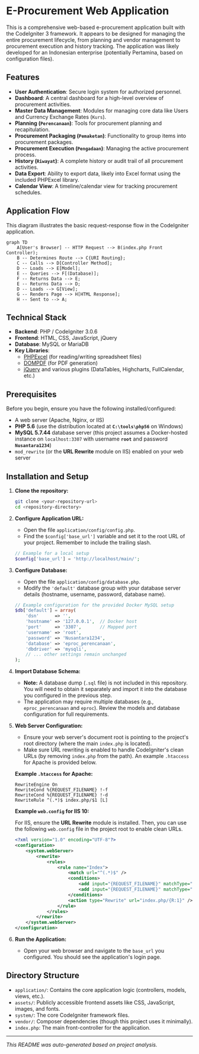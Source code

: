 # E-Procurement Web Application

This is a comprehensive web-based e-procurement application built with the CodeIgniter 3 framework. It appears to be designed for managing the entire procurement lifecycle, from planning and vendor management to procurement execution and history tracking. The application was likely developed for an Indonesian enterprise (potentially Pertamina, based on configuration files).

## Features

- **User Authentication**: Secure login system for authorized personnel.
- **Dashboard**: A central dashboard for a high-level overview of procurement activities.
- **Master Data Management**: Modules for managing core data like Users and Currency Exchange Rates (`Kurs`).
- **Planning (`Perencanaan`)**: Tools for procurement planning and recapitulation.
- **Procurement Packaging (`Pemaketan`)**: Functionality to group items into procurement packages.
- **Procurement Execution (`Pengadaan`)**: Managing the active procurement process.
- **History (`Riwayat`)**: A complete history or audit trail of all procurement activities.
- **Data Export**: Ability to export data, likely into Excel format using the included PHPExcel library.
- **Calendar View**: A timeline/calendar view for tracking procurement schedules.

## Application Flow

This diagram illustrates the basic request-response flow in the CodeIgniter application.

```mermaid
graph TD
    A[User's Browser] -- HTTP Request --> B(index.php Front Controller);
    B -- Determines Route --> C{URI Routing};
    C -- Calls --> D[Controller Method];
    D -- Loads --> E[Model];
    E -- Queries --> F[(Database)];
    F -- Returns Data --> E;
    E -- Returns Data --> D;
    D -- Loads --> G[View];
    G -- Renders Page --> H[HTML Response];
    H -- Sent to --> A;
```

## Technical Stack

- **Backend**: PHP / CodeIgniter 3.0.6
- **Frontend**: HTML, CSS, JavaScript, jQuery
- **Database**: MySQL or MariaDB
- **Key Libraries**:
  - [PHPExcel](https://github.com/PHPOffice/PHPExcel) (for reading/writing spreadsheet files)
  - [DOMPDF](https://github.com/dompdf/dompdf) (for PDF generation)
  - [jQuery](https://jquery.com/) and various plugins (DataTables, Highcharts, FullCalendar, etc.)

## Prerequisites

Before you begin, ensure you have the following installed/configured:
- A web server (Apache, Nginx, or IIS)
- **PHP 5.6** (use the distribution located at **`C:\tools\php56`** on Windows)
- **MySQL 5.7.44** database server (this project assumes a Docker-hosted instance on `localhost:3307` with username **`root`** and password **`Nusantara1234`**)
- `mod_rewrite` (or the **URL Rewrite** module on IIS) enabled on your web server

## Installation and Setup

1.  **Clone the repository:**
    ```bash
    git clone <your-repository-url>
    cd <repository-directory>
    ```

2.  **Configure Application URL:**
    - Open the file `application/config/config.php`.
    - Find the `$config['base_url']` variable and set it to the root URL of your project. Remember to include the trailing slash.
    ```php
    // Example for a local setup
    $config['base_url'] = 'http://localhost/main/';
    ```

3.  **Configure Database:**
    - Open the file `application/config/database.php`.
    - Modify the `'default'` database group with your database server details (hostname, username, password, database name).
    ```php
    // Example configuration for the provided Docker MySQL setup
    $db['default'] = array(
        'dsn'      => '',
        'hostname' => '127.0.0.1',  // Docker host
        'port'     => '3307',       // Mapped port
        'username' => 'root',
        'password' => 'Nusantara1234',
        'database' => 'eproc_perencanaan',
        'dbdriver' => 'mysqli',
        // ... other settings remain unchanged
    );
    ```

4.  **Import Database Schema:**
    - **Note:** A database dump (`.sql` file) is not included in this repository. You will need to obtain it separately and import it into the database you configured in the previous step.
    - The application may require multiple databases (e.g., `eproc_perencanaan` and `eproc`). Review the models and database configuration for full requirements.

5.  **Web Server Configuration:**
    - Ensure your web server's document root is pointing to the project's root directory (where the main `index.php` is located).
    - Make sure URL rewriting is enabled to handle CodeIgniter's clean URLs (by removing `index.php` from the path). An example `.htaccess` for Apache is provided below.

    **Example `.htaccess` for Apache:**
    ```apacheconf
    RewriteEngine On
    RewriteCond %{REQUEST_FILENAME} !-f
    RewriteCond %{REQUEST_FILENAME} !-d
    RewriteRule ^(.*)$ index.php/$1 [L]
    ```

    **Example `web.config` for IIS 10:**
    
    For IIS, ensure the **URL Rewrite** module is installed. Then, you can use the following `web.config` file in the project root to enable clean URLs.
    
    ```xml
    <?xml version="1.0" encoding="UTF-8"?>
    <configuration>
        <system.webServer>
            <rewrite>
                <rules>
                    <rule name="Index">
                        <match url="^(.*)$" />
                        <conditions>
                            <add input="{REQUEST_FILENAME}" matchType="IsFile" negate="true" />
                            <add input="{REQUEST_FILENAME}" matchType="IsDirectory" negate="true" />
                        </conditions>
                        <action type="Rewrite" url="index.php/{R:1}" />
                    </rule>
                </rules>
            </rewrite>
        </system.webServer>
    </configuration>
    ```

6.  **Run the Application:**
    - Open your web browser and navigate to the `base_url` you configured. You should see the application's login page.

## Directory Structure

- `application/`: Contains the core application logic (controllers, models, views, etc.).
- `assets/`: Publicly accessible frontend assets like CSS, JavaScript, images, and fonts.
- `system/`: The core CodeIgniter framework files.
- `vendor/`: Composer dependencies (though this project uses it minimally).
- `index.php`: The main front-controller for the application.

---
*This README was auto-generated based on project analysis.* 